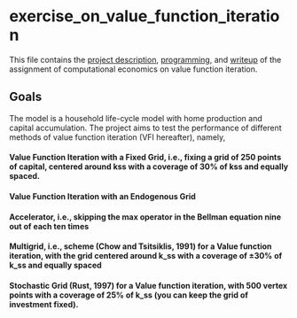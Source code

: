 # exercise_on_value_function_iteration

This file contains the [project description](https://github.com/wangshasha111/exercise_on_value_function_iteration/blob/master/homework1.pdf), [programming](https://github.com/wangshasha111/exercise_on_value_function_iteration/tree/master/homework1_code_send), and [writeup](https://github.com/wangshasha111/exercise_on_value_function_iteration/blob/master/ShashaWang_homework1.pdf) of the assignment of computational economics on value function iteration.

## Goals
The model is a household life-cycle model with home production and capital accumulation. 
The project aims to test the performance of different methods of value function iteration (VFI hereafter), namely, 
#### Value Function Iteration with a Fixed Grid, i.e., fixing a grid of 250 points of capital, centered around kss with a coverage of 30% of kss and equally spaced.
#### Value Function Iteration with an Endogenous Grid
#### Accelerator, i.e., skipping the max operator in the Bellman equation nine out of each ten times
#### Multigrid, i.e., scheme (Chow and Tsitsiklis, 1991) for a Value function iteration, with the grid centered around k_ss with a coverage of ±30% of k_ss and equally spaced
#### Stochastic Grid (Rust, 1997) for a Value function iteration, with 500 vertex points with a coverage of 25% of k_ss (you can keep the grid of investment fixed). 

